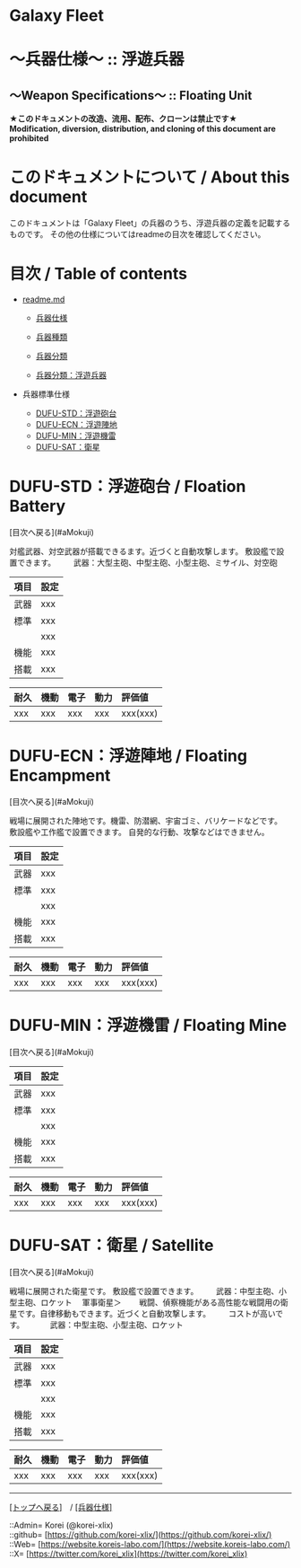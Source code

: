 # Galaxy Fleet
  
<h1>～兵器仕様～ :: 浮遊兵器</h1>  
<h2>～Weapon Specifications～ :: Floating Unit</h2>  
  

**★このドキュメントの改造、流用、配布、クローンは禁止です★**  
    **Modification, diversion, distribution, and cloning of this document are prohibited**  
  

<h1 id="aHowto">このドキュメントについて / About this document</h1>  
このドキュメントは「Galaxy Fleet」の兵器のうち、浮遊兵器の定義を記載するものです。  
その他の仕様についてはreadmeの目次を確認してください。  
  





<h1 id="aMokuji">目次 / Table of contents</h1>  

* [readme.md](/readme.md)
  * [兵器仕様](/unit/readme.md)
  * [兵器種類](/strategypart/readme.md#aUnitKind)
  * [兵器分類](/unit/readme.md#aUnitClass)

  * [兵器分類：浮遊兵器](/unit/readme.md#aFloatingUnit)

* 兵器標準仕様
  * [DUFU-STD：浮遊砲台](#aFloationBattery)
  * [DUFU-ECN：浮遊陣地](#aFloatingEncampment)
  * [DUFU-MIN：浮遊機雷](#aFloatingMine)
  * [DUFU-SAT：衛星](#aSatellite)
  





<h1 id="aFloationBattery">DUFU-STD：浮遊砲台 / Floation Battery</h1>  
[目次へ戻る](#aMokuji)  
  

対艦武器、対空武器が搭載できるます。近づくと自動攻撃します。
敷設艦で設置できます。
　　武器：大型主砲、中型主砲、小型主砲、ミサイル、対空砲

|項目  |設定  |
|:--|:--|
|武器  |xxx  |
|標準  |xxx  |
|      |xxx  |
|機能  |xxx  |
|搭載  |xxx  |

|耐久  |機動  |電子  |動力  |評価値    |
|:--|:--|:--|:--|:--|
| xxx   | xxx   | xxx   | xxx   | xxx(xxx)   |
  





<h1 id="aFloatingEncampment">DUFU-ECN：浮遊陣地 / Floating Encampment</h1>  
[目次へ戻る](#aMokuji)  
  

戦場に展開された陣地です。機雷、防潜網、宇宙ゴミ、バリケードなどです。
敷設艦や工作艦で設置できます。
自発的な行動、攻撃などはできません。

|項目  |設定  |
|:--|:--|
|武器  |xxx  |
|標準  |xxx  |
|      |xxx  |
|機能  |xxx  |
|搭載  |xxx  |

|耐久  |機動  |電子  |動力  |評価値    |
|:--|:--|:--|:--|:--|
| xxx   | xxx   | xxx   | xxx   | xxx(xxx)   |
  





<h1 id="aFloatingMine">DUFU-MIN：浮遊機雷 / Floating Mine</h1>  
[目次へ戻る](#aMokuji)  
  

|項目  |設定  |
|:--|:--|
|武器  |xxx  |
|標準  |xxx  |
|      |xxx  |
|機能  |xxx  |
|搭載  |xxx  |

|耐久  |機動  |電子  |動力  |評価値    |
|:--|:--|:--|:--|:--|
| xxx   | xxx   | xxx   | xxx   | xxx(xxx)   |
  





<h1 id="aSatellite">DUFU-SAT：衛星 / Satellite</h1>  
[目次へ戻る](#aMokuji)  
  

戦場に展開された衛星です。
敷設艦で設置できます。
　　武器：中型主砲、小型主砲、ロケット
　軍事衛星＞
　　戦闘、偵察機能がある高性能な戦闘用の衛星です。自律移動もできます。近づくと自動攻撃します。
　　コストが高いです。
　　　武器：中型主砲、小型主砲、ロケット

|項目  |設定  |
|:--|:--|
|武器  |xxx  |
|標準  |xxx  |
|      |xxx  |
|機能  |xxx  |
|搭載  |xxx  |

|耐久  |機動  |電子  |動力  |評価値    |
|:--|:--|:--|:--|:--|
| xxx   | xxx   | xxx   | xxx   | xxx(xxx)   |
  





***
[[トップへ戻る]](/readme.md)　/
[[兵器仕様]](/unit/readme.md)  
  
::Admin= Korei (@korei-xlix)  
::github= [https://github.com/korei-xlix/](https://github.com/korei-xlix/)  
::Web= [https://website.koreis-labo.com/](https://website.koreis-labo.com/)  
::X= [https://twitter.com/korei_xlix](https://twitter.com/korei_xlix)  
